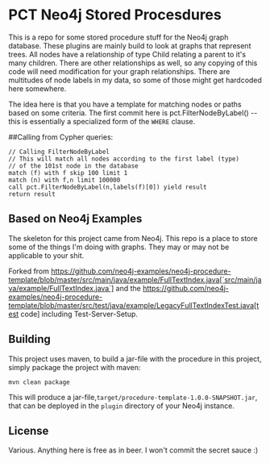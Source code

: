 # PCT Neo4j Stored Procesdures

This is a repo for some stored procedure stuff for the Neo4j graph database. These plugins are 
mainly build to look at graphs that represent trees. All nodes have a relationship of type Child
relating a parent to it's many children. There are other relationships as well, so any copying of 
this code will need modification for your graph relationships. There are multitudes of node labels
in my data, so some of those might get hardcoded here somewhere.

The idea here is that you have a template for matching nodes or paths based on some criteria.
The first commit here is pct.FilterNodeByLabel() -- this is essentially a specialized form of
the `WHERE` clause.

##Calling from Cypher queries:

```
// Calling FilterNodeByLabel
// This will match all nodes according to the first label (type) 
// of the 101st node in the database
match (f) with f skip 100 limit 1
match (n) with f,n limit 100000
call pct.FilterNodeByLabel(n,labels(f)[0]) yield result
return result
```


## Based on Neo4j Examples

The skeleton for this project came from Neo4j. This repo is a place to store some of the things I'm doing with graphs. They may or may not be applicable to your shit.

Forked from https://github.com/neo4j-examples/neo4j-procedure-template/blob/master/src/main/java/example/FullTextIndex.java[`src/main/java/example/FullTextIndex.java`] and the https://github.com/neo4j-examples/neo4j-procedure-template/blob/master/src/test/java/example/LegacyFullTextIndexTest.java[test code] including Test-Server-Setup.

## Building

This project uses maven, to build a jar-file with the procedure in this
project, simply package the project with maven:

    mvn clean package

This will produce a jar-file,`target/procedure-template-1.0.0-SNAPSHOT.jar`,
that can be deployed in the `plugin` directory of your Neo4j instance.

## License

Various. Anything here is free as in beer. I won't commit the secret sauce :)
